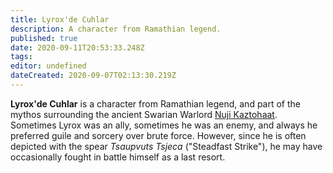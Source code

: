 ```yaml
---
title: Lyrox'de Cuhlar
description: A character from Ramathian legend.
published: true
date: 2020-09-11T20:53:33.248Z
tags: 
editor: undefined
dateCreated: 2020-09-07T02:13:30.219Z
---
```


**Lyrox'de Cuhlar** is a character from Ramathian legend, and part of the mythos surrounding the ancient Swarian Warlord [Nuji Kaztohaat](/historical-figures/nuji-kaztohaat "wikilink"). Sometimes Lyrox was an ally, sometimes he was an enemy, and always he preferred guile and sorcery over brute force. However, since he is often depicted with the spear *Tsaupvuts Tsjeca* ("Steadfast Strike"), he may have occasionally fought in battle himself as a last resort.